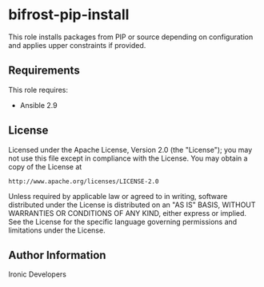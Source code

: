 bifrost-pip-install
===================

This role installs packages from PIP or source depending on configuration
and applies upper constraints if provided.

Requirements
------------

This role requires:

- Ansible 2.9

License
-------

Licensed under the Apache License, Version 2.0 (the "License");
you may not use this file except in compliance with the License.
You may obtain a copy of the License at

    http://www.apache.org/licenses/LICENSE-2.0

Unless required by applicable law or agreed to in writing, software
distributed under the License is distributed on an "AS IS" BASIS,
WITHOUT WARRANTIES OR CONDITIONS OF ANY KIND, either express or implied.
See the License for the specific language governing permissions and
limitations under the License.

Author Information
------------------

Ironic Developers
